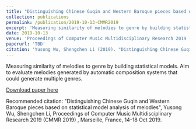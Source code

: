 ```yaml
---
title: "Distinguishing Chinese Guqin and Western Baroque pieces based on statistical model analysis of melodies"
collection: publications
permalink: /publication/2019-10-13-CMMR2019
excerpt: 'Measuring similarity of melodies to genre by building statistical models. Aim to evaluate melodies generated by automatic composition systems that could generate multiple genres.'
date: 2019-10-13
venue: 'Proceedings of Computer Music Multidisciplinary Research 2019 (CMMR 2019)'
paperurl: 'TBD'
citation: 'Yusong Wu, Shengchen Li (2019). "Distinguishing Chinese Guqin and Western Baroque pieces based on statistical model analysis of melodies" <i>Proceedings of Computer Music Multidisciplinary Research 2019 (CMMR 2019)</i>.'
---
```


Measuring similarity of melodies to genre by building statistical models. Aim to evaluate melodies generated by automatic composition systems that could generate multiple genres.

[Download paper here]()

Recommended citation: "Distinguishing Chinese Guqin and Western Baroque pieces based on statistical model analysis of melodies", Yusong Wu, Shengchen Li, Proceedings of Computer Music Multidisciplinary Research 2019 (CMMR 2019) , Marseille, France, 14-18 Oct 2019.